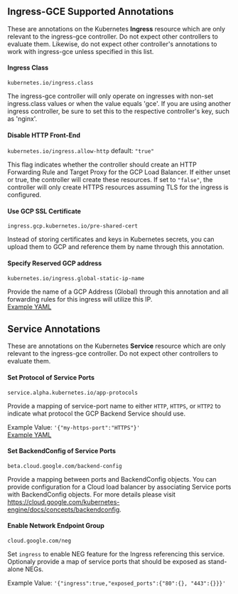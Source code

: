## Ingress-GCE Supported Annotations
These are annotations on the Kubernetes **Ingress** resource which are only relevant to the ingress-gce
controller. Do not expect other controllers to evaluate them. Likewise, do not expect other controller's
annotations to work with ingress-gce unless specified in this list.

#### Ingress Class
`kubernetes.io/ingress.class`  

The ingress-gce controller will only operate on ingresses with non-set ingress.class values or when
the value equals 'gce'. If you are using another ingress controller, be sure to set this to the
respective controller's key, such as 'nginx'.

#### Disable HTTP Front-End
`kubernetes.io/ingress.allow-http` default: `"true"`  

This flag indicates whether the controller should create an HTTP Forwarding Rule and Target Proxy
for the GCP Load Balancer. If either unset or true, the controller will create these resources. If
set to `"false"`, the controller will only create HTTPS resources assuming TLS for the ingress is
configured.

#### Use GCP SSL Certificate
`ingress.gcp.kubernetes.io/pre-shared-cert`  

Instead of storing certificates and keys in Kubernetes secrets, you can upload them to GCP and
reference them by name through this annotation.  

#### Specify Reserved GCP address  
`kubernetes.io/ingress.global-static-ip-name`   

Provide the name of a GCP Address (Global) through this annotation and all forwarding rules for this
ingress will utilize this IP.  
[Example YAML](/examples/static-ip)


## Service Annotations  
These are annotations on the Kubernetes **Service** resource which are only relevant to the ingress-gce
controller. Do not expect other controllers to evaluate them.

#### Set Protocol of Service Ports
`service.alpha.kubernetes.io/app-protocols`  

Provide a mapping of service-port name to either `HTTP`, `HTTPS`, or `HTTP2` to indicate what protocol
the GCP Backend Service should use.

Example Value: `'{"my-https-port":"HTTPS"}'`  
[Example YAML](/examples/backside-https)  

#### Set BackendConfig of Service Ports
`beta.cloud.google.com/backend-config`

Provide a mapping between ports and BackendConfig objects. You can provide configuration for a Cloud load
balancer by associating Service ports with BackendConfig objects. For more details please visit
https://cloud.google.com/kubernetes-engine/docs/concepts/backendconfig.

#### Enable Network Endpoint Group
`cloud.google.com/neg`

Set `ingress` to enable NEG feature for the Ingress referencing this service.
Optionaly provide a map of service ports that should be exposed as stand-alone NEGs.

Example Value: `'{"ingress":true,"exposed_ports":{"80":{}, "443":{}}}'`
